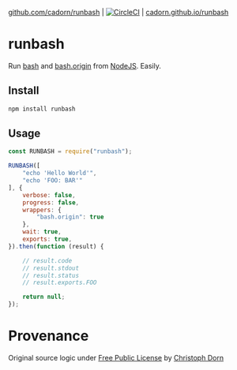 
[github.com/cadorn/runbash](https://github.com/cadorn/runbash) |
[![CircleCI](https://circleci.com/gh/cadorn/runbash.svg?style=svg)](https://circleci.com/gh/cadorn/runbash) |
[cadorn.github.io/runbash](https://cadorn.github.io/runbash)

runbash
=======

Run [bash](https://www.gnu.org/software/bash/) and [bash.origin](https://github.com/bash-origin/bash.origin) from [NodeJS](https://nodejs.org/). Easily.

Install
-------

```bash
npm install runbash
```

Usage
-----

```javascript
const RUNBASH = require("runbash");

RUNBASH([
    "echo 'Hello World'",
    "echo 'FOO: BAR'"
], {
    verbose: false,
    progress: false,
    wrappers: {
        "bash.origin": true
    },
    wait: true,
    exports: true,    
}).then(function (result) {

    // result.code
    // result.stdout
    // result.status
    // result.exports.FOO

    return null;
});
```

Provenance
==========

Original source logic under [Free Public License](https://opensource.org/licenses/FPL-1.0.0) by [Christoph Dorn](http://christophdorn.com)
